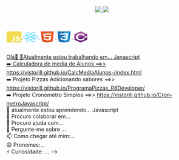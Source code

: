 

##
<div align="center">
  <a href="https://github.com/vistorill">
  <img height="180em" src="https://github-readme-stats.vercel.app/api?username=vistorill&show_icons=true&theme=dark&include_all_commits=true&count_private=true"/>
  <img height="180em" src="https://github-readme-stats.vercel.app/api/top-langs/?username=vistorill&layout=compact&langs_count=7&theme=dark"/>
</div>
  
##

</div>
<div style="display: inline_block"><br>
  <img align="center" alt="Rafa-Js" height="30" width="40" src="https://raw.githubusercontent.com/devicons/devicon/master/icons/javascript/javascript-plain.svg">
  <img align="center" alt="Rafa-React" height="30" width="40" src="https://raw.githubusercontent.com/devicons/devicon/master/icons/react/react-original.svg">
  <img align="center" alt="Rafa-HTML" height="30" width="40" src="https://raw.githubusercontent.com/devicons/devicon/master/icons/html5/html5-original.svg">
  <img align="center" alt="Rafa-CSS" height="30" width="40" src="https://raw.githubusercontent.com/devicons/devicon/master/icons/css3/css3-original.svg">
  <img align="center" alt="Rafa-Csharp" height="30" width="40" src="https://raw.githubusercontent.com/devicons/devicon/master/icons/csharp/csharp-original.svg">
 
</div>

##

Olá👋
🔭Atualmente estou trabalhando em... Javascript<br>
➡️ Calculadora de media de Alunos ==>> https://vistorill.github.io/CalcMediaAlunos-/index.html<br>
➡️ Projeto Pizzas Adicionando sabores ==>> https://vistorill.github.io/ProgramaPizzas_R8Developer/<br>
➡️ Projeto Cronometro Simples ==>> https://vistorill.github.io/Cron-metroJavascript/<br>
🌱 atualmente estou aprendendo... Javascript<br>
👯 Procuro colaborar em...<br>
🤔 Procuro ajuda com...<br>
💬 Pergunte-me sobre ...<br>
📫 Como chegar até mim:...<br>
😄 Pronomes:...<br>
⚡ Curiosidade: ... --><br>


